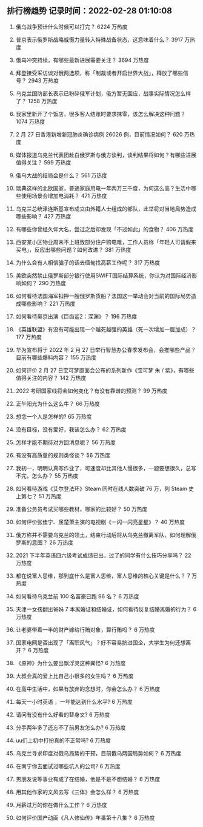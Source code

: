 
## 排行榜趋势 记录时间：2022-02-28 01:10:08
  
  1. 俄乌战争预计什么时候可以打完？ 6224 万热度
    
  2. 普京表示俄罗斯战略威慑力量转入特殊战备状态，这意味着什么？ 3917 万热度
    
  3. 俄乌冲突持续，有哪些最新进展需要关注？ 3694 万热度
    
  4. 拜登接受采访谈对俄两选项，称「制裁或者开启世界大战」，释放了哪些信号？ 2943 万热度
    
  5. 乌克兰国防部长表示已粉碎俄军计划，俄方暂无回应，战事实际情况怎么样了？ 1258 万热度
    
  6. 我家里新开了个饭店，很多客人结账时要求抹零，该怎么解决这种问题？ 1074 万热度
    
  7. 2 月 27 日香港新增新冠肺炎确诊病例 26026 例，目前情况如何？ 620 万热度
    
  8. 媒体报道乌克兰代表团赴白俄罗斯与俄方谈判，谈判结果将如何？有哪些进展值得关注？ 599 万热度
    
  9. 俄乌大战的结局会是什么？ 561 万热度
    
  10. 瑞典这样的北欧国家，普通家庭用电一年两万三千度，为何这么高？生活中哪些使用场景会增加电消耗？ 471 万热度
    
  11. 乌克兰总统泽连斯基宣布成立由外籍人士组成的部队，此举将对当地局势造成哪些影响？ 427 万热度
    
  12. 有哪些你曾经久仰大名，尝过之后却发现「不过如此」的食物？ 406 万热度
    
  13. 西安某小区物业周末不上班致部分住户购电难，工作人员称「年轻人可请假来买电」，反应出哪些问题？如何改进？ 381 万热度
    
  14. 为什么会有人相信骗子的话去缅甸找高薪工作呢？ 317 万热度
    
  15. 美欧突然禁止俄罗斯部分银行使用SWIFT国际结算系统，你认为对国际经济影响如何？ 290 万热度
    
  16. 如何看待法国海军扣押一艘俄罗斯货船？法国这一举动会对当前的国际局势造成哪些影响？ 221 万热度
    
  17. 如何看待吴京出演《巨齿鲨2：深渊》？ 196 万热度
    
  18. 《英雄联盟》有没有可能出现一个越死越强的英雄（死一次增加一层加成）？ 177 万热度
    
  19. 华为宣布将于 2022 年 2 月 27 日举行智慧办公春季发布会，会推哪些产品？目前有哪些爆料内容？ 155 万热度
    
  20. 如何评价 2 月 27 日宝可梦直面会公布的系列新作《宝可梦 朱 / 紫》，有哪些值得关注的内容？ 142 万热度
    
  21. 2022 考研国家线将会如何变化？有没有靠谱的预测？ 99 万热度
    
  22. 正午阳光为什么这么牛？ 66 万热度
    
  23. 想念一个人是怎样的? 65 万热度
    
  24. 没有目标，没有爱好，我该怎么办？ 62 万热度
    
  25. 怎样才能不期待对方回消息呢？ 56 万热度
    
  26. 有没有高质量的规则类怪谈？ 56 万热度
    
  27. 我初一，明明认真写作业了，可速度却比其他人慢很多，一题要想很久，总写不完，怎么办？ 55 万热度
    
  28. 如何看待游戏《艾尔登法环》Steam 同时在线人数突破 76 万，列 Steam 史上第七？ 51 万热度
    
  29. 准备公务员考试买哪些教材，哪家的比较好？ 50 万热度
    
  30. 如何评价张佳宁、屈楚萧主演的电视剧《一闪一闪亮星星》？ 40 万热度
    
  31. 俄方称并不需要乌克兰的领土，结束行动后将从乌克兰撤离军队，如何理解俄罗斯的意图？ 26 万热度
    
  32. 2021 下半年英语四六级考试成绩已出，过了的同学有什么技巧分享吗？ 22 万热度
    
  33. 都在说富人思维，那到底什么是富人思维，富人思维的核心关键是什么？ 7 万热度
    
  34. 如何看待乌克兰前 100 名富豪已跑 96 名？ 6 万热度
    
  35. 天津一女孩翻出爸妈 7 本离婚证和结婚证，如何看待反复结婚离婚的行为？ 6 万热度
    
  36. 让老婆带着一半的财产嫁给行贿对象，算行贿吗？ 6 万热度
    
  37. 国家电网是否出现了「离职风气」？好不容易挤进国企，大学生为何还想离开？ 6 万热度
    
  38. 《原神》为什么要出飘浮灵这种粪怪? 6 万热度
    
  39. 大叔会真的爱上比自己小很多的女生吗？ 6 万热度
    
  40. 在高中生活中，如果有放弃的念想时，你会怎么办？ 6 万热度
    
  41. 每天一小时英语 ，一年能达到什么水平? 6 万热度
    
  42. 请问有没有什么好看的替身文? 6 万热度
    
  43. 分手两年多了还忘不了前男友怎么办? 6 万热度
    
  44. uu们上初中打扮真的不正常吗? 6 万热度
    
  45. 乌克兰寻求印度对俄乌局势的干预，目前俄乌两国局势如何？ 6 万热度
    
  46. 在南宁你去面试过哪些坑人的公司? 6 万热度
    
  47. 男朋友说等事业有成了在结婚，他是不是不想结婚？ 6 万热度
    
  48. 用其他作家的文风去写《三体》会怎么样？ 6 万热度
    
  49. 月薪过万的你在做什么工作？ 6 万热度
    
  50. 如何评价国产动画《凡人修仙传》年番第十八集？ 6 万热度
    